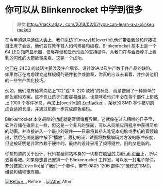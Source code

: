 # 你可以从 Blinkenrocket 中学到很多

> 原文:[https://hack aday . com/2018/02/02/you-can-learn-a-a-blinken rocket/](https://hackaday.com/2018/02/02/you-can-learn-a-lot-from-a-blinkenrocket/)

在今年的混沌通信大会上，我们采访了[muzy]和[overflo],他们带着徽章和焊接项目出席了会议，他们旨在教年轻人如何焊接和编程。Blinkenrocket 基本上是一个 64 LED 矩阵显示器，仅够存储和显示动画的支持硬件，从我们在与会者脖子上看到的闪烁的火箭数量来看，这是一个成功。

他们在 34C3 的谈话主要涉及生产细节、设计改进以及生产数千件产品的缺陷。如果你正在考虑建立这样规模的硬件套件或徽章，你真的应该去看看，并抄袭他们的一些生产优化技巧。

例如，他们没有给零件贴上“C2”或“R: 220 欧姆”的标签，而是使用了一种简单的颜色编码方案。这不仅让孩子们更容易组装，也意味着他们不必在每个部件上都贴上 1000 个零件标签。再加上[overflo]的 [Zerhacker](https://hackaday.com/2017/10/06/tape-cutting-bot-trims-the-tedium/) ，条状的 SMD 零件被切割成合适的长度，并通过机器一步完成颜色编码。

Blinkenrocket 本身最酷的功能就是音频编程界面。这就像在过去糟糕的日子里，软件存储在磁带上一样，但这是一个非凡的界面，可以从网络应用程序中获得简单的动画，并直接进入一个最小的硬件——只需将其插入笔记本电脑或手机的音频输出，然后在浏览器中按下“播放”。最初的设计试图将数据编码为方波的脉冲长度，但这被证明是非常依赖于硬件的。最终的设计采用了频移键控。旧的又是新的。

你想知道的关于设计、代码甚至网站本身的一切都在[项目的 GitHub 页面](https://github.com/blinkenrocket)上，所以去看看吧。如果你想自己安排一个 Blinkenrocket 工作室，可以发一封电子邮件。充分披露:[overflo]给了我们一个套件，带有 ~~0805~~ 1206 部件的“硬模式”SMD，组装和编程很有趣。

 [![Before...](../Images/f35831fcc75ab686cc97edffff7368bc.png "DSCF0448_thumbnail")](https://hackaday.com/dscf0448_thumbnail/) Before… [![After](../Images/c8a20220b5f0b20fb7150e8821c65eae.png "DSCF0451_thumbnail")](https://hackaday.com/dscf0451_thumbnail-2/) After
